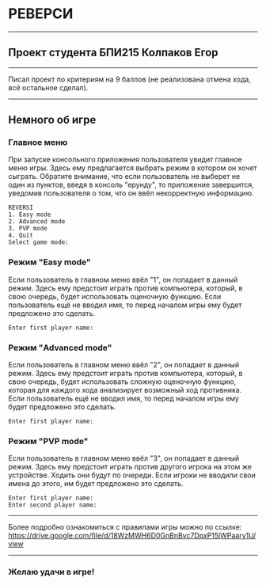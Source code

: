 # РЕВЕРСИ
---
## Проект студента БПИ215 Колпаков Егор
---
Писал проект по критериям на 9 баллов (не реализована отмена хода, всё остальное сделал).

---
## Немного об игре
### Главное меню
При запуске консольного приложения пользователя увидит главное меню игры. Здесь ему предлагается выбрать режим в котором он хочет сыграть. Обратите внимание, что если пользователь не выберет не один из пунктов, введя в консоль "ерунду", то приложение завершится, уведомив пользователя о том, что он ввёл некорректную информацию.
```
REVERSI
1. Easy mode
2. Advanced mode
3. PVP mode
4. Quit
Select game mode: 
```
### Режим "Easy mode"
Если пользователь в главном меню ввёл "1", он попадает в данный режим. Здесь ему предстоит играть против компьютера, который, в свою очередь, будет использовать оценочную функцию. Если пользователь ещё не вводил имя, то перед началом игры ему будет предложено это сделать.
```
Enter first player name: 
```
### Режим "Advanced mode"
Если пользователь в главном меню ввёл "2", он попадает в данный режим. Здесь ему предстоит играть против компьютера, который, в свою очередь, будет использовать сложную оценочную функцию, которая для каждого хода анализирует возможный ход противника. Если пользователь ещё не вводил имя, то перед началом игры ему будет предложено это сделать.
```
Enter first player name: 
```
### Режим "PVP mode"
Если пользователь в главном меню ввёл "3", он попадает в данный режим. Здесь ему предстоит играть против другого игрока на этом же устройстве. Ходить они будут по очереди. Если игроки не вводили свои имена до этого, им будет предложено это сделать.
```
Enter first player name: 
Enter second player name: 
```
---
Более подробно ознакомиться с правилами игры можно по ссылке: https://drive.google.com/file/d/18WzMWH6D0GnBnBvc7DpxP15lWPaary1U/view

---

### Желаю удачи в игре!



